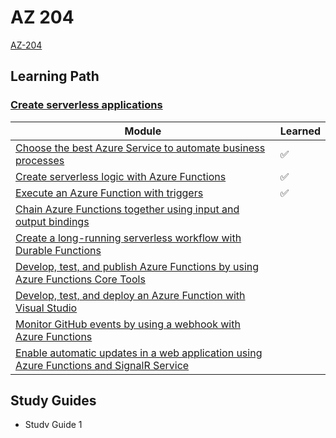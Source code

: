 # AZ 204

[AZ-204](https://docs.microsoft.com/en-us/learn/certifications/exams/az-204)

## Learning Path

### [Create serverless applications](https://docs.microsoft.com/en-us/learn/paths/create-serverless-applications/)

|Module|Learned|
|---|---|
|[Choose the best Azure Service to automate business processes](https://docs.microsoft.com/en-us/learn/modules/choose-azure-service-to-integrate-and-automate-business-processes/)| ✅|
|[Create serverless logic with Azure Functions](https://docs.microsoft.com/en-us/learn/modules/create-serverless-logic-with-azure-functions/)| ✅|
|[Execute an Azure Function with triggers](https://docs.microsoft.com/en-us/learn/modules/execute-azure-function-with-triggers/)| ✅|
|[Chain Azure Functions together using input and output bindings](https://docs.microsoft.com/en-us/learn/modules/chain-azure-functions-data-using-bindings/)| |
|[Create a long-running serverless workflow with Durable Functions](https://docs.microsoft.com/en-us/learn/modules/create-long-running-serverless-workflow-with-durable-functions/)| |
|[Develop, test, and publish Azure Functions by using Azure Functions Core Tools](https://docs.microsoft.com/en-us/learn/modules/develop-test-deploy-azure-functions-with-core-tools/)| |
|[Develop, test, and deploy an Azure Function with Visual Studio](https://docs.microsoft.com/en-us/learn/modules/develop-test-deploy-azure-functions-with-visual-studio/)| |
|[Monitor GitHub events by using a webhook with Azure Functions](https://docs.microsoft.com/en-us/learn/modules/monitor-github-events-with-a-function-triggered-by-a-webhook/)| |
|[Enable automatic updates in a web application using Azure Functions and SignalR Service](https://docs.microsoft.com/en-us/learn/modules/automatic-update-of-a-webapp-using-azure-functions-and-signalr/)| |

## Study Guides
- [Study Guide 1](https://www.thomasmaurer.ch/2020/03/az-204-study-guide-developing-solutions-for-microsoft-azure/)
- [Study Guide 2](https://ravikirans.com/az-204-azure-exam-study-guide/)
